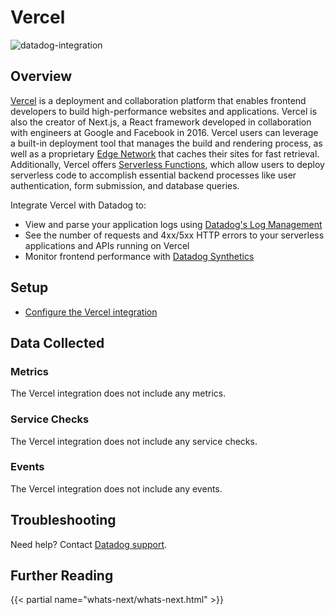 # Vercel

![datadog-integration][1]

## Overview

[Vercel][2] is a deployment and collaboration platform that enables frontend developers to build high-performance websites and applications. Vercel is also the creator of Next.js, a React framework developed in collaboration with engineers at Google and Facebook in 2016. Vercel users can leverage a built-in deployment tool that manages the build and rendering process, as well as a proprietary [Edge Network][3] that caches their sites for fast retrieval. Additionally, Vercel offers [Serverless Functions][4], which allow users to deploy serverless code to accomplish essential backend processes like user authentication, form submission, and database queries.

Integrate Vercel with Datadog to:

- View and parse your application logs using [Datadog's Log Management][5]
- See the number of requests and 4xx/5xx HTTP errors to your serverless applications and APIs running on Vercel
- Monitor frontend performance with [Datadog Synthetics][6]

## Setup

- [Configure the Vercel integration][7]

## Data Collected

### Metrics

The Vercel integration does not include any metrics.

### Service Checks

The Vercel integration does not include any service checks.

### Events

The Vercel integration does not include any events.

## Troubleshooting

Need help? Contact [Datadog support][8].

## Further Reading

{{< partial name="whats-next/whats-next.html" >}}

[1]: https://raw.githubusercontent.com/DataDog/integrations-extras/master/vercel/images/logo-full-black.png
[2]: https://vercel.com/
[3]: https://vercel.com/docs/edge-network/overview
[4]: https://vercel.com/docs/serverless-functions/introduction
[5]: /logs/
[6]: /synthetics/
[7]: /setup/vercel
[8]: /help/
